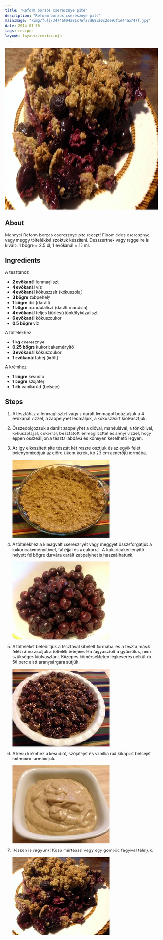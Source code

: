 ```yaml
---
title: "Reform borzos cseresznye pite"
description: "Reform borzos cseresznye pite"
mainImage: "/img/full/3474b904a81c7ef27d68520c2de95f1e44aa747f.jpg"
date: 2014-01-30
tags: recipes
layout: layouts/recipe.njk
---
```

                        
<p align="center"><a href="https://cookpad.com/hu/receptek/1926798-reform-borzos-cseresznye-pite" rel="Recipe source page"><img width="751" height="532" src="/img/full/3474b904a81c7ef27d68520c2de95f1e44aa747f.jpg"/></a></p>

## About
Mennyei Reform borzos cseresznye pite recept! Finom édes cseresznye vagy meggy töltelékkel szoktuk késziteni. Desszertnek vagy reggelire is kiváló. 1 bögre = 2.5 dl, 1 evőkanál = 15 ml.

>  

## Ingredients

A tésztához
* **2 evőkanál** lenmagliszt
* **4 evőkanál** víz
* **4 evőkanál** kókuszzsír (kókuszolaj)
* **3 bögre** zabpehely
* **1 bögre** dió (darált)
* **1 bögre** mandulaliszt (darált mandula)
* **4 evőkanál** teljes kiőrlésű tönkölybúzaliszt
* **6 evőkanál** kókuszcukor
* **0.5 bögre** víz

A töltelékhez
* **1 kg** cseresznye
* **0.25 bögre** kukoricakeményítő
* **3 evőkanál** kókuszcukor
* **1 evőkanál** fahéj (őrölt)

A krémhez
* **1 bögre** kesudió
* **1 bögre** szójatej
* **1 db** vaníliarúd (belseje)

## Steps

1. A tésztához a lenmaglisztet vagy a darált lenmagot beáztatjuk a 4 evökanál vizzel, a zabpelyhet ledaráljuk, a kókuszzsirt kiolvasztjuk.
 
    <div style="clear: both"/>

2. Összedolgozzuk a darált zabpelyhet a dióval, mandulával, a tönköllyel, kókuszolajjal, cukorral, beáztatott lenmagliszttel és annyi vizzel, hogy éppen összeálljon a tészta labdává és könnyen kezelhetö legyen.
 
    <div style="clear: both"/>

3. Az igy elkészitett pite tésztát két részre osztjuk és az egyik felét belenyomkodjuk az előre kikent kerek, kb 23 cm atmérőjü formába.
 
    <p><img width="320" height="256" align="left" src="/img/full/a277b7d67385a21d820c1d58b898e99406e65def.jpg"/></p><div style="clear: both"/>

4. A töltelékhez a kimagvalt cseresznyét vagy meggyet összeforgatjuk a kukoricakeményitővel, fahéjjal és a cukorral. A kukoricakeményitő helyett fél bögre durvára darált zabpelyhet is használhatunk.
 
    <p><img width="320" height="256" align="left" src="/img/full/524b2dee01682cb7d23ff1b03f1cb6e883db963f.jpg"/></p><div style="clear: both"/>

5. A tölteléket beleöntjük a tésztával kibélelt formába, és a tészta másik felét rámorzsoljuk a töltelék tetejére. Ha fagyasztott a gyümölcs, nem szükséges kiolvasztani. Közepes hőmérsékleten légkeverés nélkül kb. 50 perc alatt aranysárgára sütjük.
 
    <p><img width="320" height="256" align="left" src="/img/full/550cc5f4f5b79eec24a179196a9812a9157ef37d.jpg"/></p><div style="clear: both"/>

6. A kesu krémhez a kesudiót, szójatejet és vanillia rúd kikapart belsejét krémesre turmixoljuk.
 
    <p><img width="320" height="256" align="left" src="/img/full/72cc2f88becba6e08b181b5d25a730a58d370d6c.jpg"/></p><div style="clear: both"/>

7. Készen is vagyunk! Kesu mártással vagy egy gombóc fagyival tálaljuk.
 
    <p><img width="320" height="256" align="left" src="/img/full/6770d69c8c399d1b6bb6694bf7b0cd7a33c0b75b.jpg"/></p><div style="clear: both"/>

